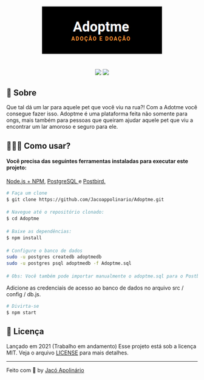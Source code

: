 <h3 align="center">
    <img alt="adoptme" title"#logo" src="public/assets/adoptme.png">
    <br><br>
    <p align="center">
        <img src="https://img.shields.io/badge/By-Jac%C3%B3%20Apolin%C3%A1rio-fd951f">
        <img src="https://img.shields.io/badge/License-MIT-fd951f">
    </p>
</h3>

## 🚀 Sobre
Que tal dá um lar para aquele pet que você viu na rua?! Com a Adotme você consegue fazer isso. Adoptme é uma plataforma feita não somente para ongs, mais também para pessoas que queiram ajudar aquele pet que viu a encontrar um lar amoroso e seguro para ele.

## 👷🏾‍♂️ Como usar?

<h4> Você precisa das seguintes ferramentas instaladas para executar este projeto: </h4>
 <p> <a href="https://nodejs.org/en/">Node.js + NPM<a>, <a href="https://www.postgresql.org/download/"> PostgreSQL </a> e <a href="https://www.electronjs.org/apps/postbird"> Postbird. </a> </p>

```bash
# Faça um clone
$ git clone https://github.com/Jacoappolinario/Adoptme.git

# Navegue até o repositório clonado:
$ cd Adoptme

# Baixe as dependências:
$ npm install

# Configure o banco de dados
sudo -u postgres createdb adoptmedb
sudo -u postgres psql adoptmedb -f Adoptme.sql 

# Obs: Você também pode importar manualmente o adoptme.sql para o Postbird.
```
Adicione as credenciais de acesso ao banco de dados no arquivo src / config / db.js.

```bash
# Divirta-se
$ npm start
```

## 📕 Licença
Lançado em 2021 (Trabalho em andamento) Esse projeto está sob a licença MIT. Veja o arquivo [LICENSE](/LICENSE) para mais detalhes.

---

Feito com 💙 by [Jacó Apolinário](https://www.linkedin.com/in/jacoapolinario/)
